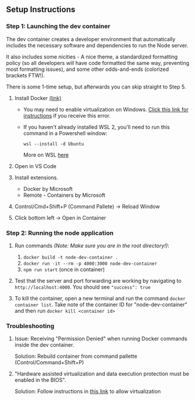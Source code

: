 ## Setup Instructions

### Step 1: Launching the dev container

The dev container creates a developer environment that automatically includes the necessary software and dependencies to run the Node server.

It also includes some nicities - A nice theme, a standardized formatting policy (so all developers will have code formatted the same way, preventing most formatting issues), and some other odds-and-ends (colorized brackets FTW!).

There is some 1-time setup, but afterwards you can skip straight to Step 5.

1. Install Docker [(link)](https://docs.docker.com/get-docker/)

   - You may need to enable virtualization on Windows. [Click this link for instructions](https://docs.docker.com/desktop/windows/troubleshoot/#virtualization) if you receive this error.
   - If you haven't already installed WSL 2, you'll need to run this command in a Powershell window:

     `wsl --install -d Ubuntu`

     More on WSL [here](https://docs.microsoft.com/en-us/windows/wsl/install)

2. Open in VS Code
3. Install extensions.

   - Docker by Microsoft
   - Remote - Containers by Microsoft

4. Control/Cmd+Shift+P (Command Pallete) -> Reload Window
5. Click bottom left -> Open in Container

### Step 2: Running the node application

1. Run commands _(Note: Make sure you are in the root directory!)_:

   1. `docker build -t node-dev-container .`
   2. `docker run -it --rm -p 4000:3000 node-dev-container`
   3. `npm run start` (once in container)

2. Test that the server and port forwarding are working by navigating to `http://localhost:4000`. You should see `"success": true`

3. To kill the container, open a new terminal and run the command `docker container list`. Take note of the container ID for "node-dev-container" and then run `docker kill <container id>`

### Troubleshooting

1. Issue: Receiving "Permission Denied" when running Docker commands inside the dev container.

   Solution: Rebuild container from command pallette (Control/Command+Shift+P)

2. "Hardware assisted virtualization and data execution protection must be enabled in the BIOS".

   Solution: Follow instructions in [this link](https://docs.docker.com/desktop/windows/troubleshoot/#virtualization) to allow virtualization
